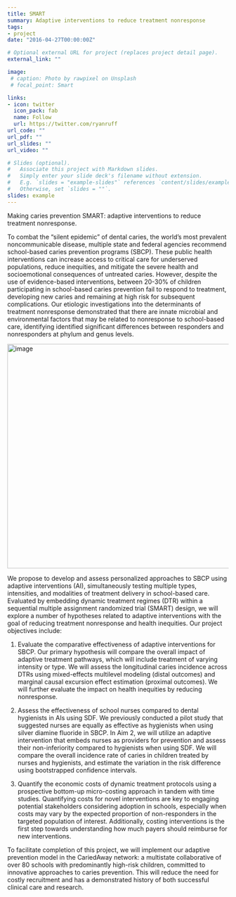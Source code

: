 ```yaml
---
title: SMART
summary: Adaptive interventions to reduce treatment nonresponse
tags:
- project
date: "2016-04-27T00:00:00Z"

# Optional external URL for project (replaces project detail page).
external_link: ""

image:
 # caption: Photo by rawpixel on Unsplash
 # focal_point: Smart

links:
- icon: twitter
  icon_pack: fab
  name: Follow
  url: https://twitter.com/ryanruff
url_code: ""
url_pdf: ""
url_slides: ""
url_video: ""

# Slides (optional).
#   Associate this project with Markdown slides.
#   Simply enter your slide deck's filename without extension.
#   E.g. `slides = "example-slides"` references `content/slides/example-slides.md`.
#   Otherwise, set `slides = ""`.
slides: example
---
```


Making caries prevention SMART: adaptive interventions to reduce treatment nonresponse.

To combat the “silent epidemic” of dental caries, the world’s most prevalent noncommunicable disease, multiple state and federal agencies recommend school-based caries prevention programs (SBCP). These public health interventions can increase access to critical care for underserved populations, reduce inequities, and mitigate the severe health and socioemotional consequences of untreated caries. However, despite the use of evidence-based interventions, between 20-30% of children participating in school-based caries prevention fail to respond to treatment, developing new caries and remaining at high risk for subsequent complications. Our etiologic investigations into the determinants of treatment nonresponse demonstrated that there are innate microbial and environmental factors that may be related to nonresponse to school-based care, identifying identified significant differences between responders and nonresponders at phylum and genus levels. 

<img width="510" alt="image" src="https://github.com/ryanruff/ryanruff_web/assets/65179113/36c5d266-115f-4b59-a8ec-d2a676e6ab64">

We propose to develop and assess personalized approaches to SBCP using adaptive interventions (AI), simultaneously testing multiple types, intensities, and modalities of treatment delivery in school-based care. Evaluated by embedding dynamic treatment regimes (DTR) within a sequential multiple assignment randomized trial (SMART) design, we will explore a number of hypotheses related to adaptive interventions with the goal of reducing treatment nonresponse and health inequities. Our project objectives include:

1.	Evaluate the comparative effectiveness of adaptive interventions for SBCP. Our primary hypothesis will compare the overall impact of adaptive treatment pathways, which will include treatment of varying intensity or type. We will assess the longitudinal caries incidence across DTRs using mixed-effects multilevel modeling (distal outcomes) and marginal causal excursion effect estimation (proximal outcomes). We will further evaluate the impact on health inequities by reducing nonresponse.
   
2.	Assess the effectiveness of school nurses compared to dental hygienists in AIs using SDF. We previously conducted a pilot study that suggested nurses are equally as effective as hygienists when using silver diamine fluoride in SBCP. In Aim 2, we will utilize an adaptive intervention that embeds nurses as providers for prevention and assess their non-inferiority compared to hygienists when using SDF. We will compare the overall incidence rate of caries in children treated by nurses and hygienists, and estimate the variation in the risk difference using bootstrapped confidence intervals.
   
3.	Quantify the economic costs of dynamic treatment protocols using a prospective bottom-up micro-costing approach in tandem with time studies. Quantifying costs for novel interventions are key to engaging potential stakeholders considering adoption in schools, especially when costs may vary by the expected proportion of non-responders in the targeted population of interest. Additionally, costing interventions is the first step towards understanding how much payers should reimburse for new interventions.

To facilitate completion of this project, we will implement our adaptive prevention model in the CariedAway network: a multistate collaborative of over 80 schools with predominantly high-risk children, committed to innovative approaches to caries prevention. This will reduce the need for costly recruitment and has a demonstrated history of both successful clinical care and research. 

